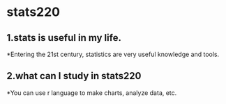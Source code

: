 # stats220
<!---numbered lists --->
<!--- BTW this is how you comment --->


## 1.stats is useful in my life.
<!--- unordered lists --->
*Entering the 21st century, statistics are very useful knowledge and tools.

## 2.what can I study in stats220
<!--- unordered lists --->
*You can use r language to make charts, analyze data, etc.
